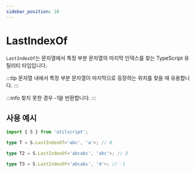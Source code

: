 ```yaml
---
sidebar_position: 10
---
```


# LastIndexOf

`LastIndexOf`는 문자열에서 특정 부분 문자열의 마지막 인덱스를 찾는 TypeScript 유틸리티 타입입니다.

:::tip
문자열 내에서 특정 부분 문자열이 마지막으로 등장하는 위치를 찾을 때 유용합니다.
:::

:::info
찾지 못한 경우 -1을 반환합니다.
:::

## 사용 예시

```ts
import { S } from 'utilscript';

type T = S.LastIndexOf<'abc', 'a'>; // 0

type T2 = S.LastIndexOf<'abcabc', 'abc'>; // 3

type T3 = S.LastIndexOf<'abcabc', 'd'>; // -1
```
